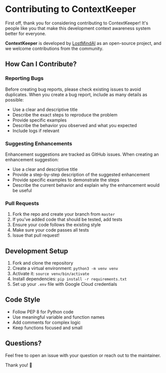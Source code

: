 # Contributing to ContextKeeper

First off, thank you for considering contributing to ContextKeeper! It's people like you that make this development context awareness system better for everyone.

**ContextKeeper** is developed by [LostMindAI](https://github.com/lostmind008) as an open-source project, and we welcome contributions from the community.

## How Can I Contribute?

### Reporting Bugs

Before creating bug reports, please check existing issues to avoid duplicates. When you create a bug report, include as many details as possible:

- Use a clear and descriptive title
- Describe the exact steps to reproduce the problem
- Provide specific examples
- Describe the behavior you observed and what you expected
- Include logs if relevant

### Suggesting Enhancements

Enhancement suggestions are tracked as GitHub issues. When creating an enhancement suggestion:

- Use a clear and descriptive title
- Provide a step-by-step description of the suggested enhancement
- Provide specific examples to demonstrate the steps
- Describe the current behavior and explain why the enhancement would be useful

### Pull Requests

1. Fork the repo and create your branch from `master`
2. If you've added code that should be tested, add tests
3. Ensure your code follows the existing style
4. Make sure your code passes all tests
5. Issue that pull request!

## Development Setup

1. Fork and clone the repository
2. Create a virtual environment: `python3 -m venv venv`
3. Activate it: `source venv/bin/activate`
4. Install dependencies: `pip install -r requirements.txt`
5. Set up your `.env` file with Google Cloud credentials

## Code Style

- Follow PEP 8 for Python code
- Use meaningful variable and function names
- Add comments for complex logic
- Keep functions focused and small

## Questions?

Feel free to open an issue with your question or reach out to the maintainer.

Thank you! 🚀
